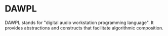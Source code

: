 # DAWPL
DAWPL stands for "digital audio workstation programming language". It provides abstractions
and constructs that facilitate algorithmic composition.
